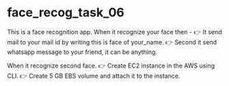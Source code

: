 # face_recog_task_06
This is a face recognition app.
When it recognize your face then - 
👉 It send mail to your mail id by writing this is face of your_name. 
👉 Second it send whatsapp message to your friend, it can be anything. 

When it recognize second  face.
👉 Create EC2 instance in the AWS using CLI. 
👉 Create 5 GB EBS volume and attach it to the instance. 
